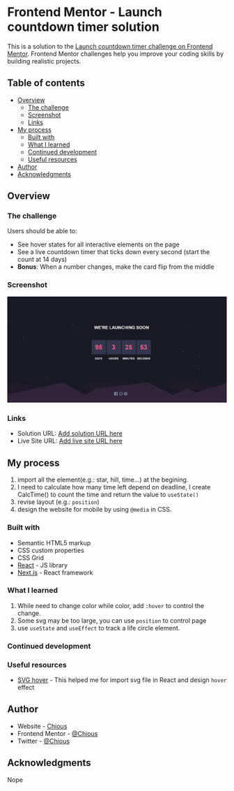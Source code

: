 # Frontend Mentor - Launch countdown timer solution

This is a solution to the [Launch countdown timer challenge on Frontend Mentor](https://www.frontendmentor.io/challenges/launch-countdown-timer-N0XkGfyz-). Frontend Mentor challenges help you improve your coding skills by building realistic projects. 

## Table of contents

- [Overview](#overview)
  - [The challenge](#the-challenge)
  - [Screenshot](#screenshot)
  - [Links](#links)
- [My process](#my-process)
  - [Built with](#built-with)
  - [What I learned](#what-i-learned)
  - [Continued development](#continued-development)
  - [Useful resources](#useful-resources)
- [Author](#author)
- [Acknowledgments](#acknowledgments)


## Overview

### The challenge

Users should be able to:

- See hover states for all interactive elements on the page
- See a live countdown timer that ticks down every second (start the count at 14 days)
- **Bonus**: When a number changes, make the card flip from the middle

### Screenshot

![](./screenshot.png)


### Links

- Solution URL: [Add solution URL here](https://www.frontendmentor.io/solutions/create-timer-by-react-O4G4ukGnoq)
- Live Site URL: [Add live site URL here](https://creative-tapioca-e701db.netlify.app/)

## My process

1. import all the element(e.g.: star, hill, time...) at the begining.
2. I need to calculate how many time left depend on deadline, I create CalcTime() to count the time and return the value to `useState()`
3. revise layout (e.g.: `position`)
4. design the website for mobile by using `@media` in CSS. 

### Built with

- Semantic HTML5 markup
- CSS custom properties
- CSS Grid
- [React](https://reactjs.org/) - JS library
- [Next.js](https://nextjs.org/) - React framework


### What I learned

1. While need to change color while color, add `:hover` to control the change.
2. Some svg may be too large, you can use `position` to control page
3. use `useState` and `useEffect` to track a life circle element.


### Continued development



### Useful resources

- [SVG hover](https://codesandbox.io/s/t2l3b?file=%2Fsrc%2Fstyles.css%3A202-277&fbclid=IwAR3fn6jCKSXWYp0C7BCwY41Q0kgL1H_iiMZUZJ8XFrVsRBFphRBdec67tI4) - This helped me for import svg file in React and design `hover` effect

## Author

- Website - [Chious](https://github.com/Chious)
- Frontend Mentor - [@Chious](https://www.frontendmentor.io/profile/Chious)
- Twitter - [@Chious](https://twitter.com/ChiouJiaSheng)


## Acknowledgments

Nope

